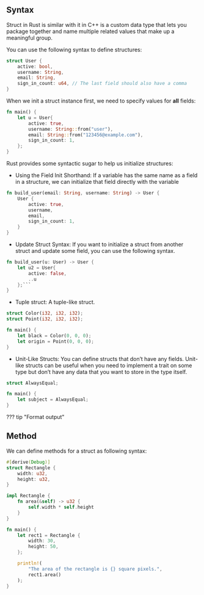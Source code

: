 
## **Syntax**

Struct in Rust is similar with it in C++ is a custom data type that lets you package together and name multiple related values that make up a meaningful group.

You can use the following syntax to define structures:

```rust
struct User {
    active: bool,
    username: String,
    email: String,
    sign_in_count: u64, // The last field should also have a comma 
}
```

When we init a struct instance first, we need to specify values for **all** fields:

```rust
fn main() {
    let u = User{
        active: true,
        username: String::from("user"),
        email: String::from("123456@example.com"),
        sign_in_count: 1,
    };
}
```

Rust provides some syntactic sugar to help us initialize structures:

- Using the Field Init Shorthand: If a variable has the same name as a field in a structure, we can initialize that field directly with the variable

```rust
fn build_user(email: String, username: String) -> User {
    User {
        active: true,
        username,
        email,
        sign_in_count: 1,
    }
}
```

- Update Struct Syntax: If you want to initialize a struct from another struct and update some field, you can use the following syntax.

```rust
fn build_user(u: User) -> User {
    let u2 = User{
        active: false,
        ..u
    };```
}
```


- Tuple struct: A tuple-like struct.

```rust
struct Color(i32, i32, i32);
struct Point(i32, i32, i32);

fn main() {
    let black = Color(0, 0, 0);
    let origin = Point(0, 0, 0);
}
```


- Unit-Like Structs: You can define structs that don’t have any fields. Unit-like structs can be useful when you need to implement a trait on some type but don’t have any data that you want to store in the type itself.

```rust
struct AlwaysEqual;

fn main() {
    let subject = AlwaysEqual;
}
```

??? tip "Format output"
    



## **Method**

We can define methods for a struct as following syntax:

```rust
#[derive(Debug)]
struct Rectangle {
    width: u32,
    height: u32,
}

impl Rectangle {
    fn area(&self) -> u32 {
        self.width * self.height
    }
}

fn main() {
    let rect1 = Rectangle {
        width: 30,
        height: 50,
    };

    println!(
        "The area of the rectangle is {} square pixels.",
        rect1.area()
    );
}
```